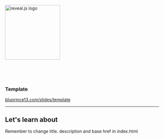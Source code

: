 <a href="https://revealjs.com">
        <img
        src="https://upload.wikimedia.org/wikipedia/commons/thumb/6/6a/JavaScript-logo.png/480px-JavaScript-logo.png"
        alt="reveal.js logo"
            style="
            height: 180px;
            margin: 0 auto 4rem auto;
            background: transparent;"
        />
</a>

### Template

[bluprince13.com/slides/template](https://bluprince13.com/slides/template)

---

## Let's learn about

Remember to change title. description and base href in index.html

